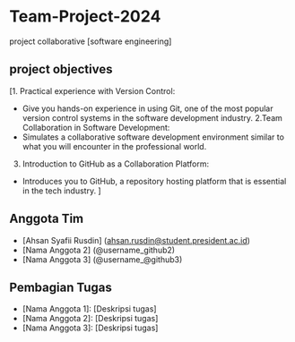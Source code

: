 # Team-Project-2024
project collaborative [software engineering]

## project objectives 
[1. Practical experience with Version Control:
   - Give you hands-on experience in using Git, one of the most popular version control systems in the software development industry.
 2.Team Collaboration in Software Development:
   - Simulates a collaborative software development environment similar to what you will encounter in the professional world.
 3. Introduction to GitHub as a Collaboration Platform:
   - Introduces you to GitHub, a repository hosting platform that is essential in the tech industry. ]

## Anggota Tim
- [Ahsan Syafii Rusdin] (ahsan.rusdin@student.president.ac.id)
- [Nama Anggota 2] (@username_github2)
- [Nama Anggota 3] (@username_@github3)


## Pembagian Tugas
- [Nama Anggota 1]: [Deskripsi tugas]
- [Nama Anggota 2]: [Deskripsi tugas]
- [Nama Anggota 3]: [Deskripsi tugas]
